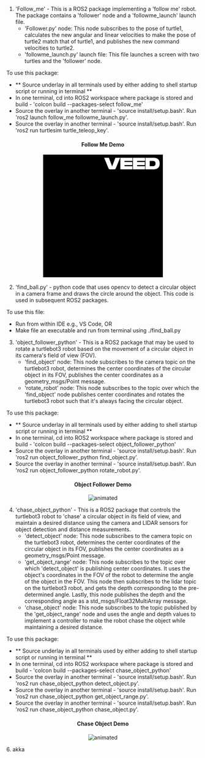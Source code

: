 1. 'Follow_me' - This is a ROS2 package implementing a 'follow me' robot. The package contains a 'follower' node and a 'followme_launch' launch file.
   - 'Follower.py' node: This node subscribes to the pose of turtle1, calculates the new angular and linear velocities to make the pose of turtle2 match that of turtle1, and publishes the new command velocities to turtle2.
   - 'followme_launch.py' launch file: This file launches a screen with two turtles and the 'follower' node.

  To use this package:
  - ** Source underlay in all terminals used by either adding to shell startup script or running in terminal **
  - In one terminal, cd into ROS2 workspace where package is stored and build - 'colcon build --packages-select follow_me'
  - Source the overlay in another terminal - 'source install/setup.bash'. Run 'ros2 launch follow_me followme_launch.py'.
  - Source the overlay in another terminal - 'source install/setup.bash'. Run 'ros2 run turtlesim turtle_teleop_key'.

<p align="center"> 
   <h4 align="center">Follow Me Demo</h4>
</p>
<p align="center"> 
   <img src="https://github.com/TofunmiSodimu/ROS-projects/blob/main/extra/Follow_me.gif" alt="animated" />
</p>


2. 'find_ball.py' - python code that uses opencv to detect a circular object in a camera frame and draws the circle around the object. This code is used in subsequent ROS2 packages.

  To use this file:
   - Run from within IDE e.g., VS Code, OR
   - Make file an executable and run from terminal using ./find_ball.py


3. 'object_follower_python' - This is a ROS2 package that may be used to rotate a turtlebot3 robot based on the movement of a circular object in its camera's field of view (FOV).
   - 'find_object' node: This node subscribes to the camera topic on the turtlebot3 robot, determines the center coordinates of the circular object in its FOV, publishes the center coordinates as a geometry_msgs/Point message.
   - 'rotate_robot' node: This node subscribes to the topic over which the 'find_object' node publishes center coordinates and rotates the turtlebot3 robot such that it's always facing the circular object.

To use this package:
  - ** Source underlay in all terminals used by either adding to shell startup script or running in terminal **
  - In one terminal, cd into ROS2 workspace where package is stored and build - 'colcon build --packages-select object_follower_python'
  - Source the overlay in another terminal - 'source install/setup.bash'. Run 'ros2 run object_follower_python find_object.py'.
  - Source the overlay in another terminal - 'source install/setup.bash'. Run 'ros2 run object_follower_python rotate_robot.py'.
    
<p align="center"> 
   <h4 align="center">Object Follower Demo</h4>
</p>
<p align="center"> 
   <img src="https://github.com/TofunmiSodimu/ROS-projects/blob/main/extra/Object_follower_resized.gif" alt="animated" />
</p>


4. 'chase_object_python' - This is a ROS2 package that controls the turtlebot3 robot to 'chase' a circular object in its field of view, and maintain a desired distance using the camera and LIDAR sensors for object detection and distance measurements.
      - 'detect_object' node: This node subscribes to the camera topic on the turtlebot3 robot, determines the center coordinates of the circular object in its FOV, publishes the center coordinates as a geometry_msgs/Point message.
      - 'get_object_range' node: This node subscribes to the topic over which 'detect_object' is publishing center coordinates. It uses the object's coordinates in the FOV of the robot to determine the angle of the object in the FOV. This node then subscribes to the lidar topic on the turtlebot3 robot, and gets the depth corresponding to the pre-determined angle. Lastly, this node publishes the depth and the corresponding angle as a std_msgs/Float32MultiArray message.
      - 'chase_object' node: This node subscribes to the topic published by the 'get_object_range' node and uses the angle and depth values to implement a controller to make the robot chase the object while maintaining a desired distance.

To use this package:
  - ** Source underlay in all terminals used by either adding to shell startup script or running in terminal **
  - In one terminal, cd into ROS2 workspace where package is stored and build - 'colcon build --packages-select chase_object_python'
  - Source the overlay in another terminal - 'source install/setup.bash'. Run 'ros2 run chase_object_python detect_object.py'.
  - Source the overlay in another terminal - 'source install/setup.bash'. Run 'ros2 run chase_object_python get_object_range.py'.
  - Source the overlay in another terminal - 'source install/setup.bash'. Run 'ros2 run chase_object_python chase_object.py'.

<p align="center"> 
   <h4 align="center">Chase Object Demo</h4>
</p>
<p align="center"> 
   <img src="https://github.com/TofunmiSodimu/ROS-projects/blob/main/extra/chase_object_resize.gif" alt="animated" />
</p>
6. akka
